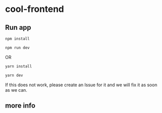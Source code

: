 # cool-frontend

## Run app
```bash
npm install

npm run dev
```

OR

```zsh
yarn install

yarn dev
```

If this does not work, please create an Issue for it and we will fix it as soon as we can.

## more info
